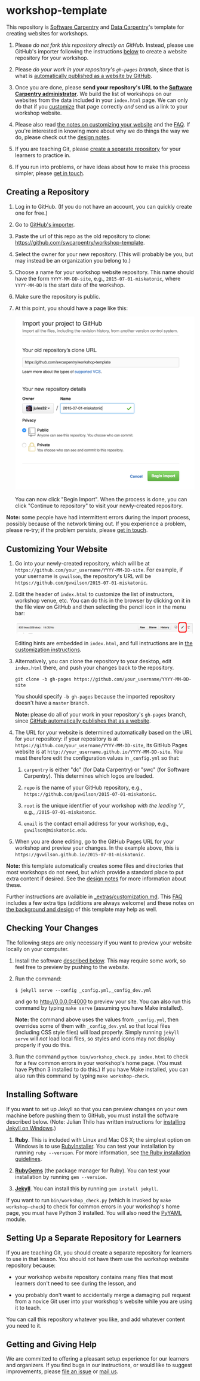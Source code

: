 # workshop-template

This repository is [Software Carpentry][swc-site] and [Data Carpentry][dc-site]'s
template for creating websites for workshops.

1.  Please *do not fork this repository directly on GitHub.*
    Instead, please use GitHub's importer following the instructions [below](#creating-a-repository)
    to create a website repository for your workshop.

2.  Please *do your work in your repository's `gh-pages` branch*,
    since that is what is
    [automatically published as a website by GitHub][github-project-pages].

3.  Once you are done,
    please **send your repository's URL to the [Software Carpentry administrator][contact]**.
    We build the list of workshops on our websites from the data included in your `index.html` page.
    We can only do that if you [customize][customization] that page correctly
    *and* send us a link to your workshop website.

4.  Please also read
    [the notes on customizing your website][customization] and the [FAQ][faq].
    If you're interested in knowing more about why we do things the way we do,
    please check out the [design notes][design].

5.  If you are teaching Git,
    please [create a separate repository](#setting-up-a-separate-repository-for-learners)
    for your learners to practice in.

6.  If you run into problems,
    or have ideas about how to make this process simpler,
    please [get in touch](#getting-and-giving-help).

## Creating a Repository

1.  Log in to GitHub.
    (If you do not have an account, you can quickly create one for free.)

2.  Go to [GitHub's importer][importer].

3.  Paste the url of this repo as the old repository to clone: <https://github.com/swcarpentry/workshop-template>.

4.  Select the owner for your new repository.
    (This will probably be you, but may instead be an organization you belong to.)

5.  Choose a name for your workshop website repository.
    This name should have the form `YYYY-MM-DD-site`,
    e.g., `2015-07-01-miskatonic`,
    where `YYYY-MM-DD` is the start date of the workshop.

6.  Make sure the repository is public.

7.  At this point, you should have a page like this:

    ![](fig/using-github-import.png?raw=true)

    You can now click "Begin Import".
    When the process is done,
    you can click "Continue to repository" to visit your newly-created repository.

**Note:**
some people have had intermittent errors during the import process,
possibly because of the network timing out.
If you experience a problem, please re-try;
if the problem persists,
please [get in touch](#getting-and-giving-help).

## Customizing Your Website

1.  Go into your newly-created repository,
    which will be at `https://github.com/your_username/YYYY-MM-DD-site`.
    For example,
    if your username is `gvwilson`,
    the repository's URL will be `https://github.com/gvwilson/2015-07-01-miskatonic`.

2.  Edit the header of `index.html` to customize the list of instructors,
    workshop venue, etc. 
    You can do this in the browser by clicking on it in the file view on GitHub
    and then selecting the pencil icon in the menu bar:

    ![](fig/edit-index-file-menu-bar.png?raw=true)
    
    Editing hints are embedded in `index.html`,
    and full instructions are in [the customization instructions][customization].

3.  Alternatively, you can clone the repository to your desktop,
    edit `index.html` there,
    and push your changes back to the repository.

    ~~~
    git clone -b gh-pages https://github.com/your_username/YYYY-MM-DD-site
    ~~~

    You should specify `-b gh-pages` because the imported repository doesn't have a `master` branch.

    **Note:** please do all of your work in your repository's `gh-pages` branch,
    since [GitHub automatically publishes that as a website][github-project-pages].

4.  The URL for your website is determined automatically based on the URL for your repository:
    if your repository is at `https://github.com/your_username/YYYY-MM-DD-site`,
    its GitHub Pages website is at `http://your_username.github.io/YYYY-MM-DD-site`.
    You must therefore edit the configuration values in `_config.yml` so that:

    1.  `carpentry` is either "dc" (for Data Carpentry) or "swc" (for Software Carpentry).
        This determines which logos are loaded.

    2.  `repo` is the name of your GitHub repository,
        e.g., `https://github.com/gvwilson/2015-07-01-miskatonic`.

    3.  `root` is the unique identifier of your workshop *with the leading '/'*,
        e.g., `/2015-07-01-miskatonic`.

    4.  `email` is the contact email address for your workshop,
        e.g., `gvwilson@miskatonic.edu`.

5.  When you are done editing,
    go to the GitHub Pages URL for your workshop and preview your changes.
    In the example above, this is `https://gvwilson.github.io/2015-07-01-miskatonic`.

**Note:** this template automatically creates some files and
directories that most workshops do not need, but which provide a
standard place to put extra content if desired.  See the [design
notes][design] for more information about these.

Further instructions are available in [_extras/customization.md][customization].
This [FAQ][faq] includes a few extra tips (additions are always welcome)
and these notes on [the background and design][design] of this template may help as well.

## Checking Your Changes

The following steps are only necessary if you want to preview your website locally on your computer.

1.  Install the software [described below](#installing-software).
    This may require some work,
    so feel free to preview by pushing to the website.

2.  Run the command:

    ~~~
    $ jekyll serve --config _config.yml,_config_dev.yml
    ~~~

    and go to <http://0.0.0.0:4000> to preview your site.
    You can also run this command by typing `make serve`
    (assuming you have Make installed).

    **Note:** the command above uses the values from `_config.yml`,
    then overrides some of them with `_config_dev.yml`
    so that local files (including CSS style files) will load properly.
    Simply running `jekyll serve` will *not* load local files,
    so styles and icons may not display properly if you do this.

3.  Run the command `python bin/workshop_check.py index.html`
    to check for a few common errors in your workshop's home page.
    (You must have Python 3 installed to do this.)
    If you have Make installed,
    you can also run this command by typing `make workshop-check`.

## Installing Software

If you want to set up Jekyll
so that you can preview changes on your own machine before pushing them to GitHub,
you must install the software described below.
(Note: Julian Thilo has written instructions for
[installing Jekyll on Windows][jekyll-windows].)

1.  **Ruby**.
    This is included with Linux and Mac OS X;
    the simplest option on Windows is to use [RubyInstaller][ruby-installer].
    You can test your installation by running `ruby --version`.
    For more information,
    see [the Ruby installation guidelines][ruby-install-guide].

2.  **[RubyGems][rubygems]**
    (the package manager for Ruby).
    You can test your installation by running `gem --version`.

3.  **[Jekyll][jekyll]**.
    You can install this by running `gem install jekyll`.

If you want to run `bin/workshop_check.py` (which is invoked by `make workshop-check`)
to check for common errors in your workshop's home page,
you must have Python 3 installed.
You will also need the [PyYAML][pyyaml] module.

## Setting Up a Separate Repository for Learners

If you are teaching Git,
you should create a separate repository for learners to use in that lesson.
You should not have them use the workshop website repository because:

*   your workshop website repository contains many files
    that most learners don't need to see during the lesson,
    and

*   you probably don't want to accidentally merge
    a damaging pull request from a novice Git user
    into your workshop's website while you are using it to teach.

You can call this repository whatever you like,
and add whatever content you need to it.

## Getting and Giving Help

We are committed to offering a pleasant setup experience for our learners and organizers.
If you find bugs in our instructions,
or would like to suggest improvements,
please [file an issue][issues]
or [mail us][contact].

[contact]: mailto:admin@software-carpentry.org
[customization]: https://swcarpentry.github.io/workshop-template/customization/
[dc-site]: http://datacarpentry.org
[design]: https://swcarpentry.github.io/workshop-template/design/
[faq]: https://swcarpentry.github.io/workshop-template/faq/
[github-project-pages]: https://help.github.com/articles/creating-project-pages-manually/
[importer]: http://import.github.com/new
[issues]: https://github.com/swcarpentry/workshop-template/issues
[jekyll]: https://jekyllrb.com/
[jekyll-windows]: http://jekyll-windows.juthilo.com/
[pyyaml]: https://pypi.python.org/pypi/PyYAML
[ruby-install-guide]: https://www.ruby-lang.org/en/downloads/
[ruby-installer]: http://rubyinstaller.org/
[rubygems]: https://rubygems.org/pages/download/
[swc-site]: http://software-carpentry.org
